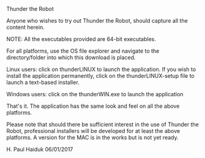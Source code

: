 Thunder the Robot

Anyone who wishes to try out Thunder the Robot, should capture all the content herein.

NOTE:  All the executables provided are 64-bit executables.  

For all platforms, use the OS file explorer and navigate to the directory/folder into
which this download is placed.

Linux users:  click on thunderLINUX to launch the application.  If you
              wish to install the application permanently, click on the
              thunderLINUX-setup file to launch a text-based installer.

Windows users:  click on the thunderWIN.exe to launch the application

That's it.  The application has the same look and feel on all the above platforms.

Please note that should there be sufficient interest in the use of Thunder the 
Robot, professional installers will be developed for at least the above platforms.
A version for the MAC is in the works but is not yet ready.

H. Paul Haiduk
06/01/2017


